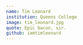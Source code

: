 ```yaml
---
name: Tim Leonard
institution: Queens College
image: tim_leonard.jpg
quote: Epic bacon, sir.
github: iamtimleonard
---
```

